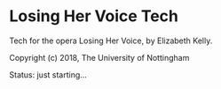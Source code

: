 # Losing Her Voice Tech

Tech for the opera Losing Her Voice, by Elizabeth Kelly.

Copyright (c) 2018, The University of Nottingham

Status: just starting...

